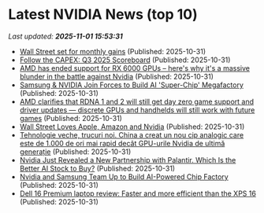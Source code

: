 # Latest NVIDIA News (top 10)
_Last updated: **2025-11-01 15:53:31**_

- [Wall Street set for monthly gains](https://www.rte.ie/news/business/2025/1031/1541535-wall-street-set-for-monthly-gains/) (Published: 2025-10-31)
- [Follow the CAPEX: Q3 2025 Scoreboard](https://platformonomics.com/2025/10/follow-the-capex-q3-2025-scoreboard/) (Published: 2025-10-31)
- [AMD has ended support for RX 6000 GPUs – here's why it's a massive blunder in the battle against Nvidia](https://www.techradar.com/computing/gpu/amd-has-ended-support-for-rx-6000-gpus-heres-why-its-a-massive-blunder-in-the-battle-against-nvidia) (Published: 2025-10-31)
- [Samsung & NVIDIA Join Forces to Build AI 'Super-Chip' Megafactory](https://www.androidheadlines.com/2025/10/samsung-nvidia-ai-megafactory-chip-production.html) (Published: 2025-10-31)
- [AMD clarifies that RDNA 1 and 2 will still get day zero game support and driver updates — discrete GPUs and handhelds will still work with future games](https://www.tomshardware.com/pc-components/gpu-drivers/amd-clarifies-that-rdna-1-and-2-will-still-get-day-zero-game-support-and-driver-updates-discrete-gpus-and-handhelds-will-still-work-with-future-games) (Published: 2025-10-31)
- [Wall Street Loves Apple, Amazon and Nvidia](https://biztoc.com/x/8be9e0667a4baf42) (Published: 2025-10-31)
- [Tehnologie veche, trucuri noi. China a creat un nou cip analogic care este de 1.000 de ori mai rapid decât GPU-urile Nvidia de ultimă generație](https://www.mediafax.ro/stirile-zilei/tehnologie-veche-trucuri-noi-china-a-creat-un-nou-cip-analogic-care-este-de-1-000-de-ori-mai-rapid-decat-gpu-urile-nvidia-de-ultima-generatie-23634916) (Published: 2025-10-31)
- [Nvidia Just Revealed a New Partnership with Palantir. Which Is the Better AI Stock to Buy?](https://biztoc.com/x/9e0fa22e7ee57d42) (Published: 2025-10-31)
- [Nvidia and Samsung Team Up to Build AI-Powered Chip Factory](https://www.iphoneincanada.ca/2025/10/31/nvidia-and-samsung-team-up-to-build-ai-powered-chip-factory/) (Published: 2025-10-31)
- [Dell 16 Premium laptop review: Faster and more efficient than the XPS 16](https://www.notebookcheck.net/Dell-16-Premium-laptop-review-Faster-and-more-efficient-than-the-XPS-16.1145583.0.html) (Published: 2025-10-31)

